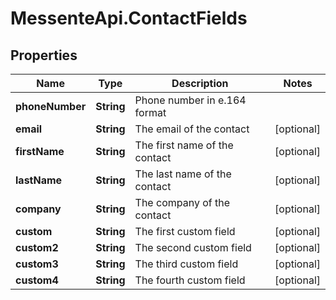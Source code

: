 # MessenteApi.ContactFields

## Properties
Name | Type | Description | Notes
------------ | ------------- | ------------- | -------------
**phoneNumber** | **String** | Phone number in e.164 format | 
**email** | **String** | The email of the contact | [optional] 
**firstName** | **String** | The first name of the contact | [optional] 
**lastName** | **String** | The last name of the contact | [optional] 
**company** | **String** | The company of the contact | [optional] 
**custom** | **String** | The first custom field | [optional] 
**custom2** | **String** | The second custom field | [optional] 
**custom3** | **String** | The third custom field | [optional] 
**custom4** | **String** | The fourth custom field | [optional] 


